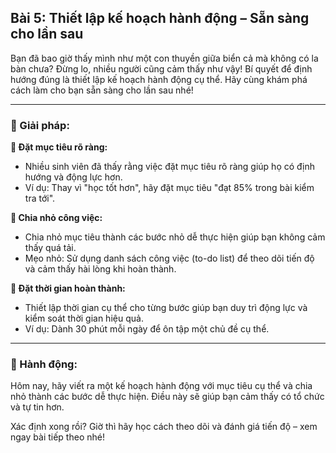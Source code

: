 ## Bài 5: Thiết lập kế hoạch hành động – Sẵn sàng cho lần sau

Bạn đã bao giờ thấy mình như một con thuyền giữa biển cả mà không có la bàn chưa? Đừng lo, nhiều người cũng cảm thấy như vậy! Bí quyết để định hướng đúng là thiết lập kế hoạch hành động cụ thể. Hãy cùng khám phá cách làm cho bạn sẵn sàng cho lần sau nhé!

---

### 📌 Giải pháp:

**🔹 Đặt mục tiêu rõ ràng:**

- Nhiều sinh viên đã thấy rằng việc đặt mục tiêu rõ ràng giúp họ có định hướng và động lực hơn.  
- Ví dụ: Thay vì "học tốt hơn", hãy đặt mục tiêu "đạt 85% trong bài kiểm tra tới".

**🔹 Chia nhỏ công việc:**

- Chia nhỏ mục tiêu thành các bước nhỏ dễ thực hiện giúp bạn không cảm thấy quá tải.  
- Mẹo nhỏ: Sử dụng danh sách công việc (to-do list) để theo dõi tiến độ và cảm thấy hài lòng khi hoàn thành.

**🔹 Đặt thời gian hoàn thành:**

- Thiết lập thời gian cụ thể cho từng bước giúp bạn duy trì động lực và kiểm soát thời gian hiệu quả.  
- Ví dụ: Dành 30 phút mỗi ngày để ôn tập một chủ đề cụ thể.

---

### 🚀 Hành động:

Hôm nay, hãy viết ra một kế hoạch hành động với mục tiêu cụ thể và chia nhỏ thành các bước dễ thực hiện. Điều này sẽ giúp bạn cảm thấy có tổ chức và tự tin hơn.

Xác định xong rồi? Giờ thì hãy học cách theo dõi và đánh giá tiến độ – xem ngay bài tiếp theo nhé!